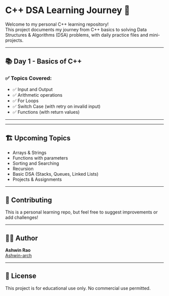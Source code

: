 # C++ DSA Learning Journey 🚀

Welcome to my personal C++ learning repository!  
This project documents my journey from C++ basics to solving Data Structures & Algorithms (DSA) problems, with daily practice files and mini-projects.

---

## 📚 Day 1 - Basics of C++

### ✅ Topics Covered:
- ✅ Input and Output
- ✅ Arithmetic operations
- ✅ For Loops
- ✅ Switch Case (with retry on invalid input)
- ✅ Functions (with return values)

---




---

## 🏗️ Upcoming Topics
- Arrays & Strings
- Functions with parameters
- Sorting and Searching
- Recursion
- Basic DSA (Stacks, Queues, Linked Lists)
- Projects & Assignments

---

## 🤝 Contributing

This is a personal learning repo, but feel free to suggest improvements or add challenges!

---

## 🧑‍💻 Author

**Ashwin Rao**  
[Ashwin-arch](https://github.com/Ashwin-arch)

---

## 📌 License

This project is for educational use only. No commercial use permitted.
